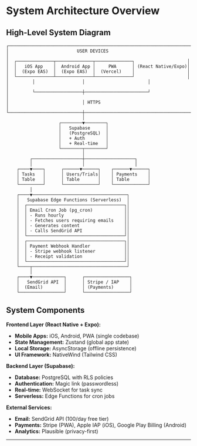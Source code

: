 # System Architecture Overview

## High-Level System Diagram

```
┌─────────────────────────────────────────────────────────────────────┐
│                          USER DEVICES                               │
│  ┌──────────────┬──────────────┬──────────────┐                    │
│  │   iOS App    │  Android App │     PWA      │ (React Native/Expo)│
│  │  (Expo EAS)  │  (Expo EAS)  │  (Vercel)    │                    │
│  └──────────────┴──────────────┴──────────────┘                    │
│         │                  │                        │               │
│         └──────────────────┼────────────────────────┘               │
│                            │ HTTPS                                   │
└────────────────────────────┼─────────────────────────────────────────┘
                             │
                    ┌────────▼────────┐
                    │   Supabase      │
                    │   (PostgreSQL)  │
                    │   + Auth        │
                    │   + Real-time   │
                    └────────┬────────┘
                             │
         ┌───────────────────┼───────────────────┐
         │                   │                   │
    ┌────▼────┐      ┌──────▼──────┐    ┌──────▼──────┐
    │ Tasks   │      │ Users/Trials│    │ Payments    │
    │ Table   │      │ Table       │    │ Table       │
    └─────────┘      └─────────────┘    └─────────────┘
         │
    ┌────▼────────────────────────────────────┐
    │   Supabase Edge Functions (Serverless)  │
    │  ┌─────────────────────────────────────┐│
    │  │ Email Cron Job (pg_cron)            ││
    │  │ - Runs hourly                       ││
    │  │ - Fetches users requiring emails    ││
    │  │ - Generates content                 ││
    │  │ - Calls SendGrid API                ││
    │  └─────────────────────────────────────┘│
    │  ┌─────────────────────────────────────┐│
    │  │ Payment Webhook Handler             ││
    │  │ - Stripe webhook listener           ││
    │  │ - Receipt validation                ││
    │  └─────────────────────────────────────┘│
    └────┬────────────────────────────────────┘
         │
    ┌────▼────────────┐      ┌─────────────────┐
    │   SendGrid API  │      │ Stripe / IAP    │
    │  (Email)        │      │ (Payments)      │
    └─────────────────┘      └─────────────────┘
```

## System Components

**Frontend Layer (React Native + Expo):**
- **Mobile Apps:** iOS, Android, PWA (single codebase)
- **State Management:** Zustand (global app state)
- **Local Storage:** AsyncStorage (offline persistence)
- **UI Framework:** NativeWind (Tailwind CSS)

**Backend Layer (Supabase):**
- **Database:** PostgreSQL with RLS policies
- **Authentication:** Magic link (passwordless)
- **Real-time:** WebSocket for task sync
- **Serverless:** Edge Functions for cron jobs

**External Services:**
- **Email:** SendGrid API (100/day free tier)
- **Payments:** Stripe (PWA), Apple IAP (iOS), Google Play Billing (Android)
- **Analytics:** Plausible (privacy-first)

---
